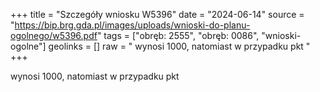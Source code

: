 +++
title = "Szczegóły wniosku W5396"
date = "2024-06-14"
source = "https://bip.brg.gda.pl/images/uploads/wnioski-do-planu-ogolnego/w5396.pdf"
tags = ["obręb: 2555", "obręb: 0086", "wnioski-ogolne"]
geolinks = []
raw = " wynosi 1000, natomiast w przypadku pkt "
+++

 wynosi 1000, natomiast w przypadku pkt 



